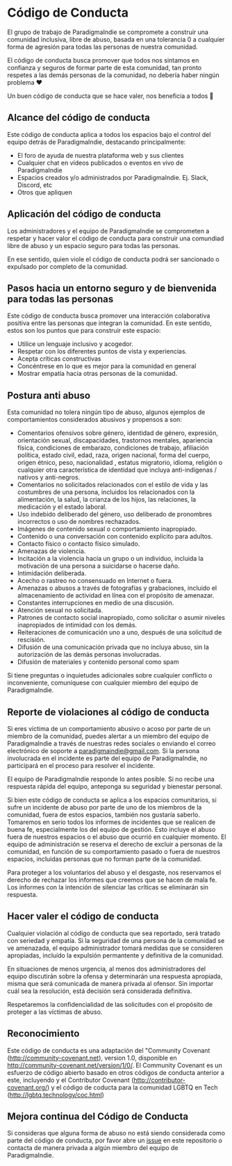# Código de Conducta

El grupo de trabajo de ParadigmaIndie se compromete a construir una comunidad inclusiva, libre de abuso, basada en una tolerancia 0 a cualquier forma de agresión para todas las personas de nuestra comunidad.

El código de conducta busca promover que todos nos sintamos en confianza y seguros de formar parte de esta comunidad, tan pronto respetes a las demás personas de la comunidad, no debería haber ningún problema ❤️

Un buen código de conducta que se hace valer, nos beneficia a todos 🎉

## Alcance del código de conducta

Este código de conducta aplica a todos los espacios bajo el control del equipo detrás de ParadigmaIndie, destacando principalmente:

* El foro de ayuda de nuestra plataforma web y sus clientes
* Cualquier chat en vídeos publicados o eventos en vivo de ParadigmaIndie
* Espacios creados y/o administrados por ParadigmaIndie. Ej. Slack, Discord, etc
* Otros que apliquen

## Aplicación del código de conducta

Los administradores y el equipo de ParadigmaIndie se comprometen a respetar y hacer valor el código de conducta para construir una comundiad libre de abuso y un espacio seguro para todas las personas.

En ese sentido, quien viole el código de conducta podrá ser sancionado o expulsado por completo de la comunidad.

## Pasos hacia un entorno seguro y de bienvenida para todas las personas

Este código de conducta busca promover una interacción colaborativa positiva entre las personas que integran la comunidad. En este sentido, estos son los puntos que para construir este espacio:

* Utilice un lenguaje inclusivo y acogedor.
* Respetar con los diferentes puntos de vista y experiencias.
* Acepta críticas constructivas
* Concéntrese en lo que es mejor para la comunidad en general
* Mostrar empatía hacia otras personas de la comunidad.

## Postura anti abuso

Esta comunidad no tolera ningún tipo de abuso, algunos ejemplos de comportamientos considerados abusivos y propensos a son:

* Comentarios ofensivos sobre género, identidad de género, expresión, orientación sexual, discapacidades, trastornos mentales, apariencia física, condiciones de embarazo, condiciones de trabajo, afiliación política, estado civil, edad, raza, origen nacional, forma del cuerpo, origen étnico, peso, nacionalidad , estatus migratorio, idioma, religión o cualquier otra característica de identidad que incluya anti-indígenas / nativos y anti-negros.
* Comentarios no solicitados relacionados con el estilo de vida y las costumbres de una persona, incluidos los relacionados con la alimentación, la salud, la crianza de los hijos, las relaciones, la medicación y el estado laboral.
* Uso indebido deliberado del género, uso deliberado de pronombres incorrectos o uso de nombres rechazados.
* Imágenes de contenido sexual o comportamiento inapropiado.
* Contenido o una conversación con contenido explícito para adultos.
* Contacto físico o contacto físico simulado.
* Amenazas de violencia.
* Incitación a la violencia hacia un grupo o un individuo, incluida la motivación de una persona a suicidarse o hacerse daño.
* Intimidación deliberada.
* Acecho o rastreo no consensuado en Internet o fuera.
* Amenazas o abusos a través de fotografías y grabaciones, incluido el almacenamiento de actividad en línea con el propósito de amenazar.
* Constantes interrupciones en medio de una discusión.
* Atención sexual no solicitada.
* Patrones de contacto social inapropiado, como solicitar o asumir niveles inapropiados de intimidad con los demás.
* Reiteraciones de comunicación uno a uno, después de una solicitud de rescisión.
* Difusión de una comunicación privada que no incluya abuso, sin la autorización de las demás personas involucradas.
* Difusión de materiales y contenido personal como spam

Si tiene preguntas o inquietudes adicionales sobre cualquier conflicto o inconveniente, comuníquese con cualquier miembro del equipo de ParadigmaIndie.

## Reporte de violaciones al código de conducta

Si eres víctima de un comportamiento abusivo o acoso por parte de un miembro de la comunidad, puedes alertar a un miembro del equipo de ParadigmaIndie a través de nuestras redes sociales o enviando el correo electrónico de soporte a paradigmaindie@gmail.com. Si la persona involucrada en el incidente es parte del equipo de ParadigmaIndie, no participará en el proceso para resolver el incidente.

El equipo de ParadigmaIndie responde lo antes posible. Si no recibe una respuesta rápida del equipo, anteponga su seguridad y bienestar personal.

Si bien este código de conducta se aplica a los espacios comunitarios, si sufre un incidente de abuso por parte de uno de los miembros de la comunidad, fuera de estos espacios, también nos gustaría saberlo. Tomaremos en serio todos los informes de incidentes que se realicen de buena fe, especialmente los del equipo de gestión. Esto incluye el abuso fuera de nuestros espacios o el abuso que ocurrió en cualquier momento. El equipo de administración se reserva el derecho de excluir a personas de la comunidad, en función de su comportamiento pasado o fuera de nuestros espacios, incluidas personas que no forman parte de la comunidad.

Para proteger a los voluntarios del abuso y el desgaste, nos reservamos el derecho de rechazar los informes que creemos que se hacen de mala fe. Los informes con la intención de silenciar las críticas se eliminarán sin respuesta.

## Hacer valer el código de conducta

Cualquier violación al código de conducta que sea reportado, será tratado con seriedad y empatía. Si la seguridad de una persona de la comunidad se ve amenazada, el equipo administrador tomará medidas que se consideren apropiadas, incluído la expulsión permantente y definitiva de la comunidad.

En situaciones de menos urgencia, al menos dos administradores del equipo discutirán sobre la ofensa y determinarán una respuesta apropiada, misma que será comunicada de manera privada al ofensor. Sin importar cuál sea la resolución, está decisión será considerada definitiva.

Respetaremos la confidencialidad de las solicitudes con el propósito de proteger a las víctimas de abuso.

## Reconocimiento

Este código de conducta es una adaptación del "Community Covenant (http://community-covenant.net), version 1.0, disponible en http://community-covenant.net/version/1/0/. El Community Covenant es un esfuerzo de código abierto basado en otros códigos de conducta anterior a este, incluyendo y el Contributor Covenant  (http://contributor-covenant.org/) y el código de coducta para la comunidad LGBTQ en Tech (http://lgbtq.technology/coc.html)

## Mejora continua del Código de Conducta

Si consideras que alguna forma de abuso no está siendo considerada como parte del código de conducta, por favor abre un [issue](https://github.com/ParadigmaIndie/codigo-conducta/issues) en este repositorio o contacta de manera privada a algún miembro del equipo de ParadigmaIndie.
